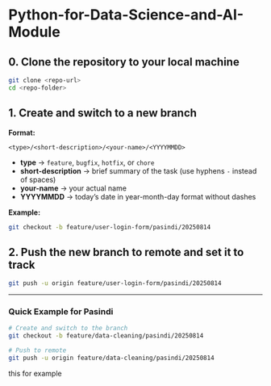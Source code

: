 # Python-for-Data-Science-and-AI-Module

## **0. Clone the repository to your local machine**

```bash
git clone <repo-url>
cd <repo-folder>
```

## **1. Create and switch to a new branch**

**Format:**

```
<type>/<short-description>/<your-name>/<YYYYMMDD>
```

* **type** → `feature`, `bugfix`, `hotfix`, or `chore`
* **short-description** → brief summary of the task (use hyphens `-` instead of spaces)
* **your-name** → your actual name
* **YYYYMMDD** → today’s date in year-month-day format without dashes

**Example:**

```bash
git checkout -b feature/user-login-form/pasindi/20250814
```

## **2. Push the new branch to remote and set it to track**

```bash
git push -u origin feature/user-login-form/pasindi/20250814
```

---

### **Quick Example for Pasindi**

```bash
# Create and switch to the branch
git checkout -b feature/data-cleaning/pasindi/20250814

# Push to remote
git push -u origin feature/data-cleaning/pasindi/20250814
```

this for example
